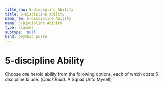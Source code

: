 ```yaml
---
title_raw: 5-discipline Ability
title: 5-Discipline Ability
name_raw: 5-discipline Ability
name: 5-Discipline Ability
type: classes
subtype: 'null'
kind: psychic pulse
---
```


# 5-discipline Ability

Choose one heroic ability from the following options, each of which costs 5 discipline to use. (*Quick Build:* A Squad Unto Myself)
